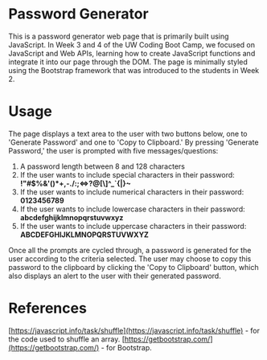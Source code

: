 # Password Generator
This is a password generator web page that is primarily built using JavaScript. In Week 3 and 4 of the UW Coding Boot Camp, we focused on JavaScript and Web APIs, learning how to create JavaScript functions and integrate it into our page through the DOM. The page is minimally styled using the Bootstrap framework that was introduced to the students in Week 2.

# Usage
The page displays a text area to the user with two buttons below, one to 'Generate Password' and one to 'Copy to Clipboard.' By pressing 'Generate Password,' the user is prompted with five messages/questions:

1) A password length between 8 and 128 characters
2) If the user wants to include special characters in their password: **!"#$%&'()*+,-./:;<=>?@[\\]^_`{|}~**
3) If the user wants to include numerical characters in their password: **0123456789**
4) If the user wants to include lowercase characters in their password: **abcdefghijklmnopqrstuvwxyz**
5) If the user wants to include uppercase characters in their password: **ABCDEFGHIJKLMNOPQRSTUVWXYZ**

Once all the prompts are cycled through, a password is generated for the user according to the criteria selected. The user may choose to copy this password to the clipboard by clicking the 'Copy to Clipboard' button, which also displays an alert to the user with their generated password.

# References
[https://javascript.info/task/shuffle](https://javascript.info/task/shuffle) - for the code used to shuffle an array.
[https://getbootstrap.com/](https://getbootstrap.com/) - for Bootstrap.